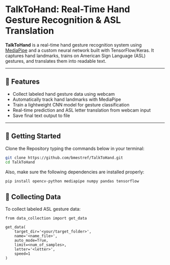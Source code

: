 # TalkToHand: Real-Time Hand Gesture Recognition & ASL Translation

**TalkToHand** is a real-time hand gesture recognition system using [MediaPipe](https://mediapipe.dev/) and a custom neural network built with TensorFlow/Keras. It captures hand landmarks, trains on American Sign Language (ASL) gestures, and translates them into readable text.

---

## 🧠 Features <br>

- Collect labeled hand gesture data using webcam
- Automatically track hand landmarks with MediaPipe
- Train a lightweight CNN model for gesture classification
- Real-time prediction and ASL letter translation from webcam input
- Save final text output to file

---

## 🚀 Getting Started <br>
Clone the Repository typing the commands below in your terminal:
```bash
git clone https://github.com/bmestref/TalkToHand.git
cd TalkToHand
```
Also, make sure the following dependencies are installed properly:
```
pip install opencv-python mediapipe numpy pandas tensorflow

```

## 🎯 Collecting Data <br>
To collect labeled ASL gesture data:
```
from data_collection import get_data

get_data(
    target_dir='<your/target_folder>',
    name='<name_file>',
    auto_mode=True,
    limit=<num_of_samples>,
    letter='<letter>',
    speed=1
)
```

